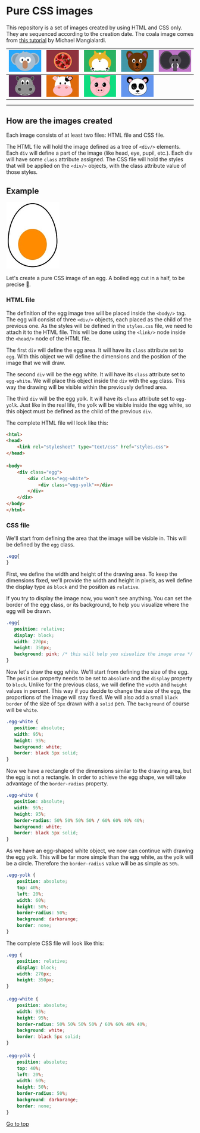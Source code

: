 # Pure CSS images

This repository is a set of images created by using HTML and CSS only. They are sequenced according to the creation date. The coala image comes from [this tutorial](https://medium.com/coding-artist/a-beginners-guide-to-pure-css-images-ef9a5d069dd2) by Michael Mangialardi.

|![Coala](./.Docs/001-coala.jpg)|![Pizza](.Docs/002-pizza.jpg)|![Corgi](.Docs/003-corgi.jpg)|![Bear](.Docs/004-bear.jpg)|![Elephant](.Docs/005-elephant.jpg)|
|---------------|---------------|---------------|---------------|---------------|
|![Hippo](.Docs/006-hippo.jpg)|![Cow](.Docs/007-cow.jpg)|![Pig](.Docs/008-pig.jpg)|![Panda](.Docs/009-panda.jpg)||

---

## How are the images created

Each image consists of at least two files: HTML file and CSS file.

The HTML file will hold the image defined as a tree of `<div/>` elements. Each `div` will define a part of the image (like head, eye, pupil, etc.). Each div will have some `class` attribute assigned. The CSS file will hold the styles that will be applied on the `<div/>` objects, with the class attribute value of those styles.

## Example

![Egg image](./.Docs/000-egg.jpg)

Let's create a pure CSS image of an egg. A boiled egg cut in a half, to be precise :egg:.

### HTML file

The definition of the egg image tree will be placed inside the `<body/>` tag. The egg will consist of three `<div/>` objects, each placed as the child of the previous one. As the styles will be defined in the `styles.css` file, we need to attach it to the HTML file. This will be done using the `<link/>` node inside the `<head/>` node of the HTML file.

The first `div` will define the egg area. It will have its `class` attribute set to `egg`. With this object we will define the dimensions and the position of the image that we will draw.

The second `div` will be the egg white. It will have its `class` attribute set to `egg-white`. We will place this object inside the `div` with the `egg` class. This way the drawing will be visible within the previously defined area.

The third `div` will be the egg yolk. It will have its `class` attribute set to `egg-yolk`. Just like in the real life, the yolk will be visible inside the egg white, so this object must be defined as the child of the previous `div`.

The complete HTML file will look like this:

``` HTML
<html>
<head>
    <link rel="stylesheet" type="text/css" href="styles.css">
</head>

<body>
    <div class="egg">
        <div class="egg-white">
            <div class="egg-yolk"></div>
        </div>
    </div>
</body>
</html>
```

### CSS file

We'll start from defining the area that the image will be visible in. This will be defined by the `egg` class.

``` CSS
.egg{
}
```

 First, we define the width and height of the drawing area. To keep the dimensions fixed, we'll provide the width and height in pixels, as well define the display type as `block` and the position as `relative`.

 If you try to display the image now, you won't see anything. You can set the border of the egg class, or its background, to help you visualize where the egg will be drawn.

 ``` CSS
 .egg{
    position: relative;
    display: block;
    width: 270px;
    height: 350px;
    background: pink; /* this will help you visualize the image area */
 }
 ```

 Now let's draw the egg white. We'll start from defining the size of the egg. The `position` property needs to be set to `absolute` and the `display` property to `block`. Unlike for the previous class, we will define the `width` and `height` values in percent. This way if you decide to change the size of the egg, the proportions of the image will stay fixed. We will also add a small `black` `border` of the size of `5px` drawn with a `solid` pen. The `background` of course will be `white`.

 ``` CSS
 .egg-white {
    position: absolute;
    width: 95%;
    height: 95%;
    background: white;
    border: black 5px solid;
}
 ```

 Now we have a rectangle of the dimensions similar to the drawing area, but the egg is not a rectangle. In order to achieve the egg shape, we will take advantage of the `border-radius` property.

 ``` CSS
 .egg-white {
    position: absolute;
    width: 95%;
    height: 95%;
    border-radius: 50% 50% 50% 50% / 60% 60% 40% 40%;
    background: white;
    border: black 5px solid;
}
 ```

As we have an egg-shaped white object, we now can continue with drawing the egg yolk. This will be far more simple than the egg white, as the yolk will be a  circle. Therefore the `border-radius` value will be as simple as `50%`.

``` CSS
.egg-yolk {
    position: absolute;
    top: 40%;
    left: 20%;
    width: 60%;
    height: 50%;
    border-radius: 50%;
    background: darkorange;
    border: none;
}
```

The complete CSS file will look like this:

``` CSS
.egg {
    position: relative;
    display: block;
    width: 270px;
    height: 350px;
}

.egg-white {
    position: absolute;
    width: 95%;
    height: 95%;
    border-radius: 50% 50% 50% 50% / 60% 60% 40% 40%;
    background: white;
    border: black 5px solid;
}

.egg-yolk {
    position: absolute;
    top: 40%;
    left: 20%;
    width: 60%;
    height: 50%;
    border-radius: 50%;
    background: darkorange;
    border: none;
}
```

[Go to top](#pure-css-images)
